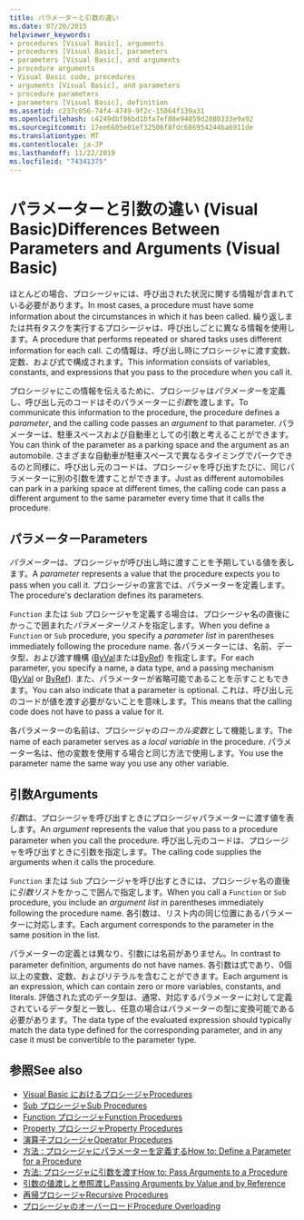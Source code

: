 ```yaml
---
title: パラメーターと引数の違い
ms.date: 07/20/2015
helpviewer_keywords:
- procedures [Visual Basic], arguments
- procedures [Visual Basic], parameters
- parameters [Visual Basic], and arguments
- procedure arguments
- Visual Basic code, procedures
- arguments [Visual Basic], and parameters
- procedure parameters
- parameters [Visual Basic], definition
ms.assetid: c237c056-74f4-4749-9f2c-15864f139a31
ms.openlocfilehash: c4249dbf86bd1bfa7ef08e94059d2880333e9a92
ms.sourcegitcommit: 17ee6605e01ef32506f8fdc686954244ba6911de
ms.translationtype: MT
ms.contentlocale: ja-JP
ms.lasthandoff: 11/22/2019
ms.locfileid: "74341375"
---
```

# <a name="differences-between-parameters-and-arguments-visual-basic"></a><span data-ttu-id="44b29-102">パラメーターと引数の違い (Visual Basic)</span><span class="sxs-lookup"><span data-stu-id="44b29-102">Differences Between Parameters and Arguments (Visual Basic)</span></span>
<span data-ttu-id="44b29-103">ほとんどの場合、プロシージャには、呼び出された状況に関する情報が含まれている必要があります。</span><span class="sxs-lookup"><span data-stu-id="44b29-103">In most cases, a procedure must have some information about the circumstances in which it has been called.</span></span> <span data-ttu-id="44b29-104">繰り返しまたは共有タスクを実行するプロシージャは、呼び出しごとに異なる情報を使用します。</span><span class="sxs-lookup"><span data-stu-id="44b29-104">A procedure that performs repeated or shared tasks uses different information for each call.</span></span> <span data-ttu-id="44b29-105">この情報は、呼び出し時にプロシージャに渡す変数、定数、および式で構成されます。</span><span class="sxs-lookup"><span data-stu-id="44b29-105">This information consists of variables, constants, and expressions that you pass to the procedure when you call it.</span></span>  
  
 <span data-ttu-id="44b29-106">プロシージャにこの情報を伝えるために、プロシージャは*パラメーター*を定義し、呼び出し元のコードはそのパラメーターに*引数*を渡します。</span><span class="sxs-lookup"><span data-stu-id="44b29-106">To communicate this information to the procedure, the procedure defines a *parameter*, and the calling code passes an *argument* to that parameter.</span></span> <span data-ttu-id="44b29-107">パラメーターは、駐車スペースおよび自動車としての引数と考えることができます。</span><span class="sxs-lookup"><span data-stu-id="44b29-107">You can think of the parameter as a parking space and the argument as an automobile.</span></span> <span data-ttu-id="44b29-108">さまざまな自動車が駐車スペースで異なるタイミングでパークできるのと同様に、呼び出し元のコードは、プロシージャを呼び出すたびに、同じパラメーターに別の引数を渡すことができます。</span><span class="sxs-lookup"><span data-stu-id="44b29-108">Just as different automobiles can park in a parking space at different times, the calling code can pass a different argument to the same parameter every time that it calls the procedure.</span></span>  
  
## <a name="parameters"></a><span data-ttu-id="44b29-109">パラメーター</span><span class="sxs-lookup"><span data-stu-id="44b29-109">Parameters</span></span>  
 <span data-ttu-id="44b29-110">*パラメーター*は、プロシージャが呼び出し時に渡すことを予期している値を表します。</span><span class="sxs-lookup"><span data-stu-id="44b29-110">A *parameter* represents a value that the procedure expects you to pass when you call it.</span></span> <span data-ttu-id="44b29-111">プロシージャの宣言では、パラメーターを定義します。</span><span class="sxs-lookup"><span data-stu-id="44b29-111">The procedure's declaration defines its parameters.</span></span>  
  
 <span data-ttu-id="44b29-112">`Function` または `Sub` プロシージャを定義する場合は、プロシージャ名の直後にかっこで囲まれた*パラメーターリスト*を指定します。</span><span class="sxs-lookup"><span data-stu-id="44b29-112">When you define a `Function` or `Sub` procedure, you specify a *parameter list* in parentheses immediately following the procedure name.</span></span> <span data-ttu-id="44b29-113">各パラメーターには、名前、データ型、および渡す機構 ([ByVal](../../../../visual-basic/language-reference/modifiers/byval.md)または[ByRef](../../../../visual-basic/language-reference/modifiers/byref.md)) を指定します。</span><span class="sxs-lookup"><span data-stu-id="44b29-113">For each parameter, you specify a name, a data type, and a passing mechanism ([ByVal](../../../../visual-basic/language-reference/modifiers/byval.md) or [ByRef](../../../../visual-basic/language-reference/modifiers/byref.md)).</span></span> <span data-ttu-id="44b29-114">また、パラメーターが省略可能であることを示すこともできます。</span><span class="sxs-lookup"><span data-stu-id="44b29-114">You can also indicate that a parameter is optional.</span></span> <span data-ttu-id="44b29-115">これは、呼び出し元のコードが値を渡す必要がないことを意味します。</span><span class="sxs-lookup"><span data-stu-id="44b29-115">This means that the calling code does not have to pass a value for it.</span></span>  
  
 <span data-ttu-id="44b29-116">各パラメーターの名前は、プロシージャの*ローカル変数*として機能します。</span><span class="sxs-lookup"><span data-stu-id="44b29-116">The name of each parameter serves as a *local variable* in the procedure.</span></span> <span data-ttu-id="44b29-117">パラメーター名は、他の変数を使用する場合と同じ方法で使用します。</span><span class="sxs-lookup"><span data-stu-id="44b29-117">You use the parameter name the same way you use any other variable.</span></span>  
  
## <a name="arguments"></a><span data-ttu-id="44b29-118">引数</span><span class="sxs-lookup"><span data-stu-id="44b29-118">Arguments</span></span>  
 <span data-ttu-id="44b29-119">*引数*は、プロシージャを呼び出すときにプロシージャパラメーターに渡す値を表します。</span><span class="sxs-lookup"><span data-stu-id="44b29-119">An *argument* represents the value that you pass to a procedure parameter when you call the procedure.</span></span> <span data-ttu-id="44b29-120">呼び出し元のコードは、プロシージャを呼び出すときに引数を指定します。</span><span class="sxs-lookup"><span data-stu-id="44b29-120">The calling code supplies the arguments when it calls the procedure.</span></span>  
  
 <span data-ttu-id="44b29-121">`Function` または `Sub` プロシージャを呼び出すときには、プロシージャ名の直後に*引数リスト*をかっこで囲んで指定します。</span><span class="sxs-lookup"><span data-stu-id="44b29-121">When you call a `Function` or `Sub` procedure, you include an *argument list* in parentheses immediately following the procedure name.</span></span> <span data-ttu-id="44b29-122">各引数は、リスト内の同じ位置にあるパラメーターに対応します。</span><span class="sxs-lookup"><span data-stu-id="44b29-122">Each argument corresponds to the parameter in the same position in the list.</span></span>  
  
 <span data-ttu-id="44b29-123">パラメーターの定義とは異なり、引数には名前がありません。</span><span class="sxs-lookup"><span data-stu-id="44b29-123">In contrast to parameter definition, arguments do not have names.</span></span> <span data-ttu-id="44b29-124">各引数は式であり、0個以上の変数、定数、およびリテラルを含むことができます。</span><span class="sxs-lookup"><span data-stu-id="44b29-124">Each argument is an expression, which can contain zero or more variables, constants, and literals.</span></span> <span data-ttu-id="44b29-125">評価された式のデータ型は、通常、対応するパラメーターに対して定義されているデータ型と一致し、任意の場合はパラメーターの型に変換可能である必要があります。</span><span class="sxs-lookup"><span data-stu-id="44b29-125">The data type of the evaluated expression should typically match the data type defined for the corresponding parameter, and in any case it must be convertible to the parameter type.</span></span>  
  
## <a name="see-also"></a><span data-ttu-id="44b29-126">参照</span><span class="sxs-lookup"><span data-stu-id="44b29-126">See also</span></span>

- [<span data-ttu-id="44b29-127">Visual Basic におけるプロシージャ</span><span class="sxs-lookup"><span data-stu-id="44b29-127">Procedures</span></span>](./index.md)
- [<span data-ttu-id="44b29-128">Sub プロシージャ</span><span class="sxs-lookup"><span data-stu-id="44b29-128">Sub Procedures</span></span>](./sub-procedures.md)
- [<span data-ttu-id="44b29-129">Function プロシージャ</span><span class="sxs-lookup"><span data-stu-id="44b29-129">Function Procedures</span></span>](./function-procedures.md)
- [<span data-ttu-id="44b29-130">Property プロシージャ</span><span class="sxs-lookup"><span data-stu-id="44b29-130">Property Procedures</span></span>](./property-procedures.md)
- [<span data-ttu-id="44b29-131">演算子プロシージャ</span><span class="sxs-lookup"><span data-stu-id="44b29-131">Operator Procedures</span></span>](./operator-procedures.md)
- [<span data-ttu-id="44b29-132">方法 : プロシージャにパラメーターを定義する</span><span class="sxs-lookup"><span data-stu-id="44b29-132">How to: Define a Parameter for a Procedure</span></span>](./how-to-define-a-parameter-for-a-procedure.md)
- [<span data-ttu-id="44b29-133">方法: プロシージャに引数を渡す</span><span class="sxs-lookup"><span data-stu-id="44b29-133">How to: Pass Arguments to a Procedure</span></span>](./how-to-pass-arguments-to-a-procedure.md)
- [<span data-ttu-id="44b29-134">引数の値渡しと参照渡し</span><span class="sxs-lookup"><span data-stu-id="44b29-134">Passing Arguments by Value and by Reference</span></span>](./passing-arguments-by-value-and-by-reference.md)
- [<span data-ttu-id="44b29-135">再帰プロシージャ</span><span class="sxs-lookup"><span data-stu-id="44b29-135">Recursive Procedures</span></span>](./recursive-procedures.md)
- [<span data-ttu-id="44b29-136">プロシージャのオーバーロード</span><span class="sxs-lookup"><span data-stu-id="44b29-136">Procedure Overloading</span></span>](./procedure-overloading.md)
